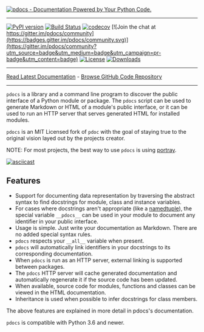[![pdocs - Documentation Powered by Your Python Code.](https://raw.github.com/timothycrosley/pdocs/master/art/logo_large.png)](https://timothycrosley.github.io/pdocs/)
_________________

[![PyPI version](https://badge.fury.io/py/pdocs.svg)](http://badge.fury.io/py/pdocs)
[![Build Status](https://travis-ci.org/timothycrosley/pdocs.svg?branch=master)](https://travis-ci.org/timothycrosley/pdocs)
[![codecov](https://codecov.io/gh/timothycrosley/pdocs/branch/master/graph/badge.svg)](https://codecov.io/gh/timothycrosley/pdocs)
[![Join the chat at https://gitter.im/pdocs/community](https://badges.gitter.im/pdocs/community.svg)](https://gitter.im/pdocs/community?utm_source=badge&utm_medium=badge&utm_campaign=pr-badge&utm_content=badge)
[![License](https://img.shields.io/github/license/mashape/apistatus.svg)](https://pypi.python.org/pypi/pdocs/)
[![Downloads](https://pepy.tech/badge/pdocs)](https://pepy.tech/project/pdocs)
_________________

[Read Latest Documentation](https://timothycrosley.github.io/pdocs/) - [Browse GitHub Code Repository](https://github.com/timothycrosley/pdocs/)
_________________


`pdocs` is a library and a command line program to discover the public
interface of a Python module or package. The `pdocs` script can be used to
generate Markdown or HTML of a module's public interface, or it can be used
to run an HTTP server that serves generated HTML for installed modules.

`pdocs` is an MIT Licensed fork of `pdoc` with the goal of staying true to the original vision
layed out by the projects creator.

NOTE: For most projects, the best way to use `pdocs` is using [portray](https://timothycrosley.github.io/portray/).

[![asciicast](https://asciinema.org/a/265744.svg)](https://asciinema.org/a/265744)

Features
--------

* Support for documenting data representation by traversing the abstract syntax
  to find docstrings for module, class and instance variables.
* For cases where docstrings aren't appropriate (like a
  [namedtuple](http://docs.python.org/2.7/library/collections.html#namedtuple-factory-function-for-tuples-with-named-fields)),
  the special variable `__pdocs__` can be used in your module to
  document any identifier in your public interface.
* Usage is simple. Just write your documentation as Markdown. There are no
  added special syntax rules.
* `pdocs` respects your `__all__` variable when present.
* `pdocs` will automatically link identifiers in your docstrings to its
  corresponding documentation.
* When `pdocs` is run as an HTTP server, external linking is supported between
  packages.
* The `pdocs` HTTP server will cache generated documentation and automatically
  regenerate it if the source code has been updated.
* When available, source code for modules, functions and classes can be viewed
  in the HTML documentation.
* Inheritance is used when possible to infer docstrings for class members.

The above features are explained in more detail in pdocs's documentation.

`pdocs` is compatible with Python 3.6 and newer.

